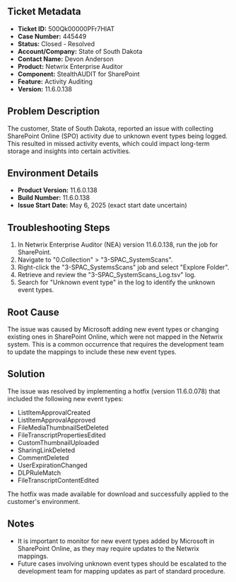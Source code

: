 ## Ticket Metadata
- **Ticket ID:** 500Qk00000PFr7HIAT
- **Case Number:** 445449
- **Status:** Closed - Resolved
- **Account/Company:** State of South Dakota
- **Contact Name:** Devon Anderson
- **Product:** Netwrix Enterprise Auditor
- **Component:** StealthAUDIT for SharePoint
- **Feature:** Activity Auditing
- **Version:** 11.6.0.138

## Problem Description
The customer, State of South Dakota, reported an issue with collecting SharePoint Online (SPO) activity due to unknown event types being logged. This resulted in missed activity events, which could impact long-term storage and insights into certain activities.

## Environment Details
- **Product Version:** 11.6.0.138
- **Build Number:** 11.6.0.138
- **Issue Start Date:** May 6, 2025 (exact start date uncertain)

## Troubleshooting Steps
1. In Netwrix Enterprise Auditor (NEA) version 11.6.0.138, run the job for SharePoint.
2. Navigate to "0.Collection" > "3-SPAC_SystemScans".
3. Right-click the "3-SPAC_SystemsScans" job and select "Explore Folder".
4. Retrieve and review the "3-SPAC_SystemScans_Log.tsv" log.
5. Search for "Unknown event type" in the log to identify the unknown event types.

## Root Cause
The issue was caused by Microsoft adding new event types or changing existing ones in SharePoint Online, which were not mapped in the Netwrix system. This is a common occurrence that requires the development team to update the mappings to include these new event types.

## Solution
The issue was resolved by implementing a hotfix (version 11.6.0.078) that included the following new event types:
- ListItemApprovalCreated
- ListItemApprovalApproved
- FileMediaThumbnailSetDeleted
- FileTranscriptPropertiesEdited
- CustomThumbnailUploaded
- SharingLinkDeleted
- CommentDeleted
- UserExpirationChanged
- DLPRuleMatch
- FileTranscriptContentEdited

The hotfix was made available for download and successfully applied to the customer's environment.

## Notes
- It is important to monitor for new event types added by Microsoft in SharePoint Online, as they may require updates to the Netwrix mappings.
- Future cases involving unknown event types should be escalated to the development team for mapping updates as part of standard procedure.